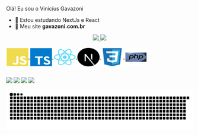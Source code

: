 Olá! Eu sou o Vinicius Gavazoni

- 🌱 Estou estudando NextJs e React
- 💞️ Meu site <b>gavazoni.com.br</b>

<div align="center">
  <a href="https://github.com/vgavazoni">
  <img height="150em" src="https://github-readme-stats.vercel.app/api?username=vgavazoni&show_icons=true&theme=react&include_all_commits=true&count_private=true"/>
  <img height="150em" src="https://github-readme-stats.vercel.app/api/top-langs/?username=vgavazoni&layout=compact&langs_count=7&theme=react"/>
</div>
  
<div style="display: inline_block"><br>
  <img align="center" alt="Vini-Js" height="50" width="60" src="https://raw.githubusercontent.com/devicons/devicon/master/icons/javascript/javascript-plain.svg">
  <img align="center" alt="Vini-Ts" height="50" width="60" src="https://raw.githubusercontent.com/devicons/devicon/master/icons/typescript/typescript-plain.svg">
  <img align="center" alt="Vini-React" height="50" width="60" src="https://raw.githubusercontent.com/devicons/devicon/master/icons/react/react-original.svg">
  <img align="center" alt="Vini-Next" height="50" width="60" src="https://raw.githubusercontent.com/devicons/devicon/master/icons/nextjs/nextjs-original.svg">
  <img align="center" alt="Vini-CSS" height="50" width="60" src="https://raw.githubusercontent.com/devicons/devicon/master/icons/css3/css3-original.svg">
  <img align="center" alt="Vini-Php" height="50" width="60" src="https://raw.githubusercontent.com/devicons/devicon/master/icons/php/php-original.svg">
</div>  

 ##
 
<div> 
  <a href="https://www.youtube.com/user/syncmaster795ful" target="_blank"><img src="https://img.shields.io/badge/YouTube-FF0000?style=for-the-badge&logo=youtube&logoColor=white" target="_blank"></a>
  <a href="https://instagram.com/vgavazoni" target="_blank"><img src="https://img.shields.io/badge/-Instagram-%23E4405F?style=for-the-badge&logo=instagram&logoColor=white" target="_blank"></a>
  <a href = "mailto:vinicius.gavazoni@gmail.com"><img src="https://img.shields.io/badge/-Gmail-%23333?style=for-the-badge&logo=gmail&logoColor=white" target="_blank"></a>
  <a href="https://www.linkedin.com/in/vinicius-gavazoni-2a5844186" target="_blank"><img src="https://img.shields.io/badge/-LinkedIn-%230077B5?style=for-the-badge&logo=linkedin&logoColor=white" target="_blank"></a> 
 
  ![Snake animation](https://github.com/vgavazoni/vgavazoni/blob/output/github-contribution-grid-snake.svg)
 
</div>
